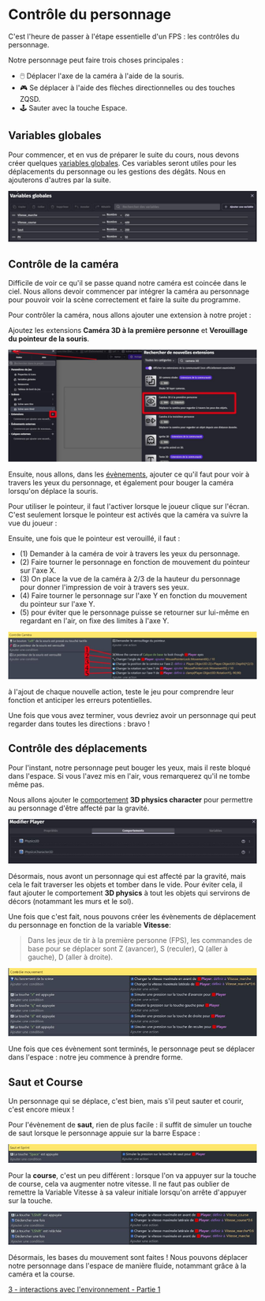 # Contrôle du personnage 

C'est l'heure de passer à l'étape essentielle d'un FPS : les contrôles du personnage. 

Notre personnage peut faire trois choses principales : 
  - 🖱️ Déplacer l'axe de la caméra à l'aide de la souris.  
  - 🎮 Se déplacer à l'aide des flèches directionnelles ou des touches ZQSD.  
  - 🕹️ Sauter avec la touche Espace.

## Variables globales 

Pour commencer, et en vus de préparer le suite du cours, nous devons créer quelques [variables globales](https://github.com/g404-code-gaming/GDevelop_Cour/blob/main/Variables.md). 
Ces variables seront utiles pour les déplacements du personnage ou les gestions des dégâts. Nous en ajouterons d'autres par la suite. 

![image](https://github.com/g404-code-gaming/Pick-Pack---Action-Adventure-Game/blob/main/Image/0_controle.JPG)

## Contrôle de la caméra 

Difficile de voir ce qu'il se passe quand notre caméra est coincée dans le ciel. Nous allons devoir commencer par intégrer la caméra au personnage pour pouvoir voir la scène correctement et faire la suite du programme.

Pour contrôler la caméra, nous allons ajouter une extension à notre projet : 

Ajoutez les extensions **Caméra 3D à la première personne** et **Verouillage du pointeur de la souris**.

![image](https://github.com/g404-code-gaming/Pick-Pack---Action-Adventure-Game/blob/main/Image/1_controle.JPG)

Ensuite, nous allons, dans les [évènements](https://github.com/g404-code-gaming/GDevelop_Cour/blob/main/%C3%A9v%C3%A8nements.md), ajouter ce qu'il faut pour voir à travers les yeux du personnage, et également pour bouger la caméra lorsqu'on déplace la souris.

Pour utiliser le pointeur, il faut l'activer lorsque le joueur clique sur l'écran. C'est seulement lorsque le pointeur est activés que la caméra va suivre la vue du joueur : 

Ensuite, une fois que le pointeur est verouillé, il faut : 
  - (1) Demander à la caméra de voir à travers les yeux du personnage. 
  - (2) Faire tourner le personnage en fonction de mouvement du pointeur sur l'axe X.
  - (3) On place la vue de la caméra à 2/3 de la hauteur du personnage pour donner l'impression de voir à travers ses yeux.
  - (4) Faire tourner le personnage sur l'axe Y en fonction du mouvement du pointeur sur l'axe Y. 
  - (5) pour éviter que le personnage puisse se retourner sur lui-même en regardant en l'air, on fixe des limites à l'axe Y.

![image](https://github.com/g404-code-gaming/Pick-Pack---Action-Adventure-Game/blob/main/Image/2_controle.JPG)

à l'ajout de chaque nouvelle action, teste le jeu pour comprendre leur fonction et anticiper les erreurs potentielles. 

Une fois que vous avez terminer, vous devriez avoir un personnage qui peut regarder dans toutes les directions : bravo ! 

## Contrôle des déplacements 

Pour l'instant, notre personnage peut bouger les yeux, mais il reste bloqué dans l'espace. Si vous l'avez mis en l'air, vous remarquerez qu'il ne tombe même pas. 

Nous allons ajouter le [comportement](https://github.com/g404-code-gaming/GDevelop_Cour/blob/main/Comportement.md) **3D physics character** pour permettre au personnage d'être affecté par la gravité.

![image](https://github.com/g404-code-gaming/Pick-Pack---Action-Adventure-Game/blob/main/Image/3_controle.JPG)

Désormais, nous avont un personnage qui est affecté par la gravité, mais cela le fait traverser les objets et tomber dans le vide. 
Pour éviter cela, il faut ajouter le comportement **3D physics** à tout les objets qui servirons de décors (notammant les murs et le sol). 

Une fois que c'est fait, nous pouvons créer les évènements de déplacement du personnage en fonction de la variable **Vitesse**: 

> Dans les jeux de tir à la première personne (FPS), les commandes de base pour se déplacer sont Z (avancer), S (reculer), Q (aller à gauche), D (aller à droite).

![image](https://github.com/g404-code-gaming/Pick-Pack---Action-Adventure-Game/blob/main/Image/4_controle.JPG)

Une fois que ces évènement sont terminés, le personnage peut se déplacer dans l'espace : notre jeu commence à prendre forme.

## Saut et Course 

Un personnage qui se déplace, c'est bien, mais s'il peut sauter et courir, c'est encore mieux ! 

Pour l'évènement de **saut**, rien de plus facile : il suffit de simuler un touche de saut lorsque le personnage appuie sur la barre Espace : 

![image](https://github.com/g404-code-gaming/Pick-Pack---Action-Adventure-Game/blob/main/Image/5_controle.JPG)

Pour la **course**, c'est un peu différent : lorsque l'on va appuyer sur la touche de course, cela va augmenter notre vitesse. 
Il ne faut pas oublier de remettre la Variable Vitesse à sa valeur initiale lorsqu'on arrête d'appuyer sur la touche. 

![image](https://github.com/g404-code-gaming/Pick-Pack---Action-Adventure-Game/blob/main/Image/6_controle.JPG)

Désormais, les bases du mouvement sont faites ! Nous pouvons déplacer notre personnage dans l'espace de manière fluide, notammant grâce à la caméra et la course. 

[3 - interactions avec l'environnement - Partie 1]()


